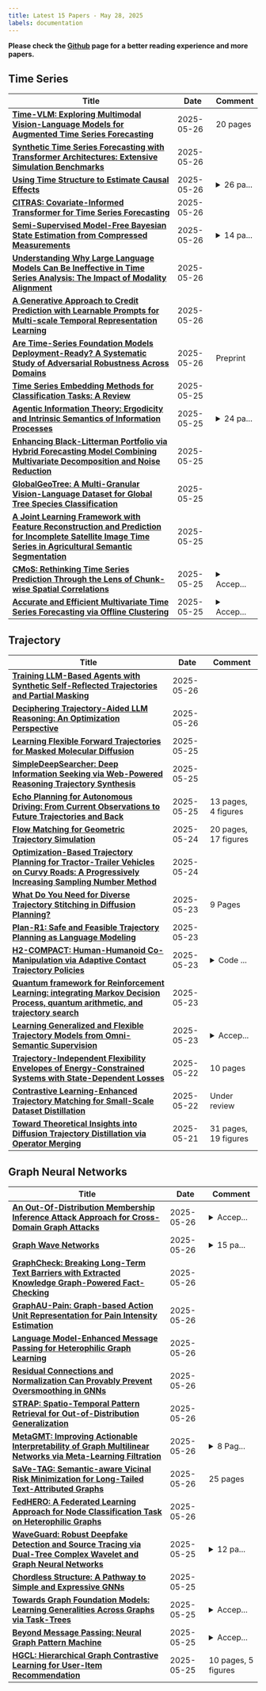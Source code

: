 ```yaml
---
title: Latest 15 Papers - May 28, 2025
labels: documentation
---
```

**Please check the [Github](https://github.com/zezhishao/MTS_Daily_ArXiv) page for a better reading experience and more papers.**

## Time Series
| **Title** | **Date** | **Comment** |
| --- | --- | --- |
| **[Time-VLM: Exploring Multimodal Vision-Language Models for Augmented Time Series Forecasting](http://arxiv.org/abs/2502.04395v2)** | 2025-05-26 | 20 pages |
| **[Synthetic Time Series Forecasting with Transformer Architectures: Extensive Simulation Benchmarks](http://arxiv.org/abs/2505.20048v1)** | 2025-05-26 |  |
| **[Using Time Structure to Estimate Causal Effects](http://arxiv.org/abs/2504.11076v2)** | 2025-05-26 | <details><summary>26 pa...</summary><p>26 pages main paper, 30 pages Appendix, 56 pages in total, 3 tables, 7 figures</p></details> |
| **[CITRAS: Covariate-Informed Transformer for Time Series Forecasting](http://arxiv.org/abs/2503.24007v2)** | 2025-05-26 |  |
| **[Semi-Supervised Model-Free Bayesian State Estimation from Compressed Measurements](http://arxiv.org/abs/2407.07368v5)** | 2025-05-26 | <details><summary>14 pa...</summary><p>14 pages, 12 figures, under review at IEEE Transactions on Signal Processing</p></details> |
| **[Understanding Why Large Language Models Can Be Ineffective in Time Series Analysis: The Impact of Modality Alignment](http://arxiv.org/abs/2410.12326v2)** | 2025-05-26 |  |
| **[A Generative Approach to Credit Prediction with Learnable Prompts for Multi-scale Temporal Representation Learning](http://arxiv.org/abs/2404.13004v4)** | 2025-05-26 |  |
| **[Are Time-Series Foundation Models Deployment-Ready? A Systematic Study of Adversarial Robustness Across Domains](http://arxiv.org/abs/2505.19397v1)** | 2025-05-26 | Preprint |
| **[Time Series Embedding Methods for Classification Tasks: A Review](http://arxiv.org/abs/2501.13392v2)** | 2025-05-25 |  |
| **[Agentic Information Theory: Ergodicity and Intrinsic Semantics of Information Processes](http://arxiv.org/abs/2505.19275v1)** | 2025-05-25 | <details><summary>24 pa...</summary><p>24 pages, 10 figures, 1 appendix; http://csc.ucdavis.edu/~cmg/compmech/pubs/iprocesses.htm</p></details> |
| **[Enhancing Black-Litterman Portfolio via Hybrid Forecasting Model Combining Multivariate Decomposition and Noise Reduction](http://arxiv.org/abs/2505.01781v2)** | 2025-05-25 |  |
| **[GlobalGeoTree: A Multi-Granular Vision-Language Dataset for Global Tree Species Classification](http://arxiv.org/abs/2505.12513v2)** | 2025-05-25 |  |
| **[A Joint Learning Framework with Feature Reconstruction and Prediction for Incomplete Satellite Image Time Series in Agricultural Semantic Segmentation](http://arxiv.org/abs/2505.19159v1)** | 2025-05-25 |  |
| **[CMoS: Rethinking Time Series Prediction Through the Lens of Chunk-wise Spatial Correlations](http://arxiv.org/abs/2505.19090v1)** | 2025-05-25 | <details><summary>Accep...</summary><p>Accepted by Forty-second International Conference on Machine Learning (ICML'25)</p></details> |
| **[Accurate and Efficient Multivariate Time Series Forecasting via Offline Clustering](http://arxiv.org/abs/2505.05738v2)** | 2025-05-25 | <details><summary>Accep...</summary><p>Accepted to ICDE 2025</p></details> |

## Trajectory
| **Title** | **Date** | **Comment** |
| --- | --- | --- |
| **[Training LLM-Based Agents with Synthetic Self-Reflected Trajectories and Partial Masking](http://arxiv.org/abs/2505.20023v1)** | 2025-05-26 |  |
| **[Deciphering Trajectory-Aided LLM Reasoning: An Optimization Perspective](http://arxiv.org/abs/2505.19815v1)** | 2025-05-26 |  |
| **[Learning Flexible Forward Trajectories for Masked Molecular Diffusion](http://arxiv.org/abs/2505.16790v2)** | 2025-05-25 |  |
| **[SimpleDeepSearcher: Deep Information Seeking via Web-Powered Reasoning Trajectory Synthesis](http://arxiv.org/abs/2505.16834v2)** | 2025-05-25 |  |
| **[Echo Planning for Autonomous Driving: From Current Observations to Future Trajectories and Back](http://arxiv.org/abs/2505.18945v1)** | 2025-05-25 | 13 pages, 4 figures |
| **[Flow Matching for Geometric Trajectory Simulation](http://arxiv.org/abs/2505.18647v1)** | 2025-05-24 | 20 pages, 17 figures |
| **[Optimization-Based Trajectory Planning for Tractor-Trailer Vehicles on Curvy Roads: A Progressively Increasing Sampling Number Method](http://arxiv.org/abs/2505.18590v1)** | 2025-05-24 |  |
| **[What Do You Need for Diverse Trajectory Stitching in Diffusion Planning?](http://arxiv.org/abs/2505.18083v1)** | 2025-05-23 | 9 Pages |
| **[Plan-R1: Safe and Feasible Trajectory Planning as Language Modeling](http://arxiv.org/abs/2505.17659v1)** | 2025-05-23 |  |
| **[H2-COMPACT: Human-Humanoid Co-Manipulation via Adaptive Contact Trajectory Policies](http://arxiv.org/abs/2505.17627v1)** | 2025-05-23 | <details><summary>Code ...</summary><p>Code and videos available at https://h2compact.github.io/h2compact/</p></details> |
| **[Quantum framework for Reinforcement Learning: integrating Markov Decision Process, quantum arithmetic, and trajectory search](http://arxiv.org/abs/2412.18208v2)** | 2025-05-23 |  |
| **[Learning Generalized and Flexible Trajectory Models from Omni-Semantic Supervision](http://arxiv.org/abs/2505.17437v1)** | 2025-05-23 | <details><summary>Accep...</summary><p>Accepted as a full paper by KDD'25 - Research Track</p></details> |
| **[Trajectory-Independent Flexibility Envelopes of Energy-Constrained Systems with State-Dependent Losses](http://arxiv.org/abs/2505.16396v1)** | 2025-05-22 | 10 pages |
| **[Contrastive Learning-Enhanced Trajectory Matching for Small-Scale Dataset Distillation](http://arxiv.org/abs/2505.15267v2)** | 2025-05-22 | Under review |
| **[Toward Theoretical Insights into Diffusion Trajectory Distillation via Operator Merging](http://arxiv.org/abs/2505.16024v1)** | 2025-05-21 | 31 pages, 19 figures |

## Graph Neural Networks
| **Title** | **Date** | **Comment** |
| --- | --- | --- |
| **[An Out-Of-Distribution Membership Inference Attack Approach for Cross-Domain Graph Attacks](http://arxiv.org/abs/2505.20074v1)** | 2025-05-26 | <details><summary>Accep...</summary><p>Accepted by the 34th International Joint Conference on Artificial Intelligence (IJCAI-25)</p></details> |
| **[Graph Wave Networks](http://arxiv.org/abs/2505.20034v1)** | 2025-05-26 | <details><summary>15 pa...</summary><p>15 pages, 8 figures, published to WWW 2025</p></details> |
| **[GraphCheck: Breaking Long-Term Text Barriers with Extracted Knowledge Graph-Powered Fact-Checking](http://arxiv.org/abs/2502.16514v2)** | 2025-05-26 |  |
| **[GraphAU-Pain: Graph-based Action Unit Representation for Pain Intensity Estimation](http://arxiv.org/abs/2505.19802v1)** | 2025-05-26 |  |
| **[Language Model-Enhanced Message Passing for Heterophilic Graph Learning](http://arxiv.org/abs/2505.19762v1)** | 2025-05-26 |  |
| **[Residual Connections and Normalization Can Provably Prevent Oversmoothing in GNNs](http://arxiv.org/abs/2406.02997v3)** | 2025-05-26 |  |
| **[STRAP: Spatio-Temporal Pattern Retrieval for Out-of-Distribution Generalization](http://arxiv.org/abs/2505.19547v1)** | 2025-05-26 |  |
| **[MetaGMT: Improving Actionable Interpretability of Graph Multilinear Networks via Meta-Learning Filtration](http://arxiv.org/abs/2505.19445v1)** | 2025-05-26 | <details><summary>8 Pag...</summary><p>8 Pages Main Content, 10 Pages including Appendix. 1 Figure, 7 Tables</p></details> |
| **[SaVe-TAG: Semantic-aware Vicinal Risk Minimization for Long-Tailed Text-Attributed Graphs](http://arxiv.org/abs/2410.16882v3)** | 2025-05-26 | 25 pages |
| **[FedHERO: A Federated Learning Approach for Node Classification Task on Heterophilic Graphs](http://arxiv.org/abs/2504.21206v2)** | 2025-05-26 |  |
| **[WaveGuard: Robust Deepfake Detection and Source Tracing via Dual-Tree Complex Wavelet and Graph Neural Networks](http://arxiv.org/abs/2505.08614v3)** | 2025-05-25 | <details><summary>12 pa...</summary><p>12 pages, 6 figures, 5 tables</p></details> |
| **[Chordless Structure: A Pathway to Simple and Expressive GNNs](http://arxiv.org/abs/2505.19188v1)** | 2025-05-25 |  |
| **[Towards Graph Foundation Models: Learning Generalities Across Graphs via Task-Trees](http://arxiv.org/abs/2412.16441v3)** | 2025-05-25 | <details><summary>Accep...</summary><p>Accepted by ICML 2025</p></details> |
| **[Beyond Message Passing: Neural Graph Pattern Machine](http://arxiv.org/abs/2501.18739v2)** | 2025-05-25 | <details><summary>Accep...</summary><p>Accepted by ICML 2025</p></details> |
| **[HGCL: Hierarchical Graph Contrastive Learning for User-Item Recommendation](http://arxiv.org/abs/2505.19020v1)** | 2025-05-25 | 10 pages, 5 figures |

